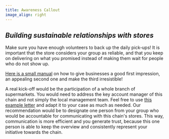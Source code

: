 ```yaml
---
title: Awareness Callout
image_align: right
---
```


## <div class="fa fa-briefcase"></div> _Building sustainable relationships with stores_
Make sure you have enough volunteers to back up the daily pick-ups! It is important that the store considers your group as reliable, and that you keep on delivering on what you promised instead of making them wait for people who do not show up.

<a href="https://yunity.atlassian.net/wiki/spaces/FSINT/pages/46203075/How+to+build+and+maintain+cooperations+with+stores" target="_blank">Here is a small manual</a> on how to give businesses a good first impression, an appealing second one and make the third irresistible!

A real kick-off would be the participation of a whole branch of supermarkets. You would need to address the key account manager of this chain and not simply the local management team. Feel free to use <a href="https://yunity.atlassian.net/wiki/spaces/FSINT/pages/93497044/Example+letter+to+a+chain+HQ" target="_blank">this example letter</a> and adapt it to your case as much as needed. Our recommendation would be to designate one person from your group who would be accountable for communicating with this chain's stores. This way, communication is more efficient and you generate trust, because this one person is able to keep the overview and consistently represent your initiative towards the chain.
